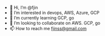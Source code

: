 - 👋 Hi, I’m @fjin
- 👀 I’m interested in devops, AWS, Azure, GCP
- 🌱 I’m currently learning GCP, go
- 💞️ I’m looking to collaborate on AWS. GCP, go
- 📫 How to reach me fjinss@gmail.com

<!---
fjin/fjin is a ✨ special ✨ repository because its `README.md` (this file) appears on your GitHub profile.
You can click the Preview link to take a look at your changes.
--->
